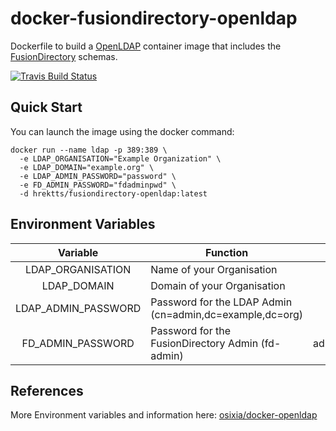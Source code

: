 # docker-fusiondirectory-openldap

Dockerfile to build a [OpenLDAP](http://www.openldap.org/) container image that
includes the [FusionDirectory](https://www.fusiondirectory.org/) schemas.

[![Travis Build Status](https://travis-ci.org/Fekide/docker-fusiondirectory-openldap.svg?branch=master)](https://travis-ci.org/Fekide/docker-fusiondirectory-openldap)

## Quick Start

You can launch the image using the docker command:

``` shell
docker run --name ldap -p 389:389 \
  -e LDAP_ORGANISATION="Example Organization" \
  -e LDAP_DOMAIN="example.org" \
  -e LDAP_ADMIN_PASSWORD="password" \
  -e FD_ADMIN_PASSWORD="fdadminpwd" \
  -d hrektts/fusiondirectory-openldap:latest
```

## Environment Variables

|      Variable       | Function                                                  |       default |
| :-----------------: | --------------------------------------------------------- | ------------: |
|  LDAP_ORGANISATION  | Name of your Organisation                                 |  Example Inc. |
|     LDAP_DOMAIN     | Domain of your Organisation                               |   example.org |
| LDAP_ADMIN_PASSWORD | Password for the LDAP Admin  (cn=admin,dc=example,dc=org) |         admin |
|  FD_ADMIN_PASSWORD  | Password for the FusionDirectory Admin (fd-admin)         | adminpassword |

## References

More Environment variables and information here:
[osixia/docker-openldap](https://github.com/osixia/docker-openldap)
